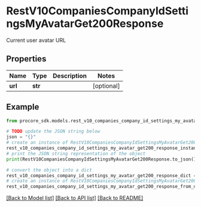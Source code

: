 # RestV10CompaniesCompanyIdSettingsMyAvatarGet200Response

Current user avatar URL

## Properties

Name | Type | Description | Notes
------------ | ------------- | ------------- | -------------
**url** | **str** |  | [optional] 

## Example

```python
from procore_sdk.models.rest_v10_companies_company_id_settings_my_avatar_get200_response import RestV10CompaniesCompanyIdSettingsMyAvatarGet200Response

# TODO update the JSON string below
json = "{}"
# create an instance of RestV10CompaniesCompanyIdSettingsMyAvatarGet200Response from a JSON string
rest_v10_companies_company_id_settings_my_avatar_get200_response_instance = RestV10CompaniesCompanyIdSettingsMyAvatarGet200Response.from_json(json)
# print the JSON string representation of the object
print(RestV10CompaniesCompanyIdSettingsMyAvatarGet200Response.to_json())

# convert the object into a dict
rest_v10_companies_company_id_settings_my_avatar_get200_response_dict = rest_v10_companies_company_id_settings_my_avatar_get200_response_instance.to_dict()
# create an instance of RestV10CompaniesCompanyIdSettingsMyAvatarGet200Response from a dict
rest_v10_companies_company_id_settings_my_avatar_get200_response_from_dict = RestV10CompaniesCompanyIdSettingsMyAvatarGet200Response.from_dict(rest_v10_companies_company_id_settings_my_avatar_get200_response_dict)
```
[[Back to Model list]](../README.md#documentation-for-models) [[Back to API list]](../README.md#documentation-for-api-endpoints) [[Back to README]](../README.md)


